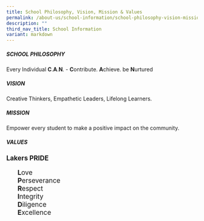 ```yaml
---
title: School Philosophy, Vision, Mission & Values
permalink: /about-us/school-information/school-philosophy-vision-mission-n-values/
description: ""
third_nav_title: School Information
variant: markdown
---
```

<h5>SCHOOL PHILOSOPHY</h5>
Every Individual&nbsp;<b>C</b>.<b>A</b>.<b>N</b>. -&nbsp;<b>C</b>ontribute.&nbsp;<b>A</b>chieve. be&nbsp;<b>N</b>urtured
<br>
<h5>VISION</h5>
Creative Thinkers, Empathetic Leaders, Lifelong Learners.
<br>
<h5>MISSION</h5>
Empower every student to make a positive impact on the community.
<br>
<h5>VALUES</h5>
<span style="font-size:13pt;"><b>Lakers PRIDE</b></span>
<br>
<ul style="font-size:13pt;">
<b>L</b>ove<br>
<b>P</b>erseverance<br>
<b>R</b>espect<br>
<b>I</b>ntegrity<br>
<b>D</b>iligence<br>
<b>E</b>xcellence<br></ul>
